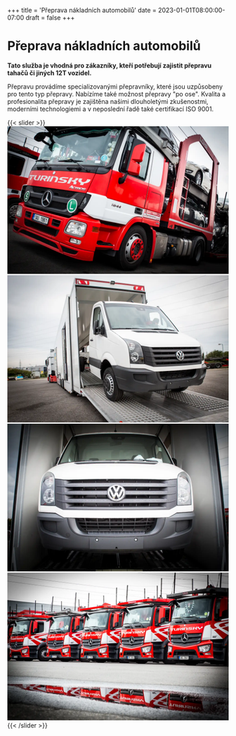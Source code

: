 +++
title = 'Přeprava nákladních automobilů'
date = 2023-01-01T08:00:00-07:00
draft = false
+++

# Přeprava nákladních automobilů

**Tato služba je vhodná pro zákazníky, kteří potřebují zajistit přepravu tahačů či jiných 12T vozidel.**

Přepravu provádíme specializovanými přepravníky, které jsou uzpůsobeny pro tento typ přepravy. Nabízíme také možnost přepravy "po ose". Kvalita a profesionalita přepravy je zajištěna našimi dlouholetými zkušenostmi, moderními technologiemi a v neposlední řadě také certifikací ISO 9001.

{{< slider >}}
![TIR back](7H3A9186.webp)
![TIR front](7H3A9151.webp)
![TIRs](7H3A9158.webp)
![TIR loaded](7H3A9217.webp)
{{< /slider >}}